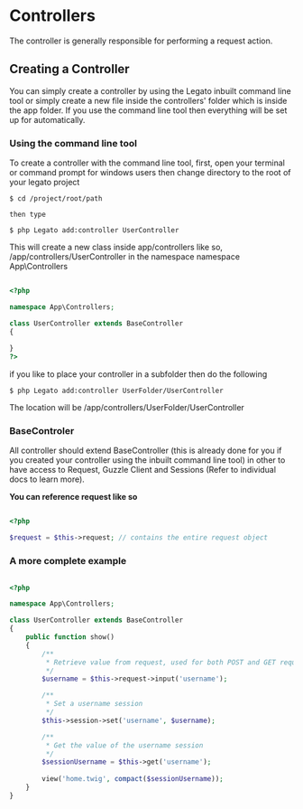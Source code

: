 # Controllers

The controller is generally responsible for performing a request action.

## Creating a Controller

You can simply create a controller by using the Legato inbuilt command line tool or simply create a new file inside the controllers' folder which is inside the app folder. If you use the command line tool then everything will be set up for automatically.

### Using the command line tool

To create a controller with the command line tool, first, open your terminal or command prompt for windows users then change directory to the root of your legato project

```
$ cd /project/root/path

then type

$ php Legato add:controller UserController
```

This will create a new class inside app/controllers like so, /app/controllers/UserController in the namespace namespace App\Controllers

```php

<?php

namespace App\Controllers;

class UserController extends BaseController
{
    
}
?>

```

if you like to place your controller in a subfolder then do the following

```
$ php Legato add:controller UserFolder/UserController
```
The location will be /app/controllers/UserFolder/UserController 

### BaseControler

All controller should extend BaseController (this is already done for you if you created your controller using the inbuilt command line tool) in other to have access to Request, Guzzle Client and Sessions (Refer to individual docs to learn more).

**You can reference request like so**

```php

<?php

$request = $this->request; // contains the entire request object

```

### A more complete example 

```php

<?php

namespace App\Controllers;

class UserController extends BaseController
{
    public function show()
    {
        /**
         * Retrieve value from request, used for both POST and GET request
         */
        $username = $this->request->input('username'); 

        /**
         * Set a username session 
         */
        $this->session->set('username', $username);

        /**
         * Get the value of the username session
         */
        $sessionUsername = $this->get('username');
        
        view('home.twig', compact($sessionUsername));
    }
}

```
